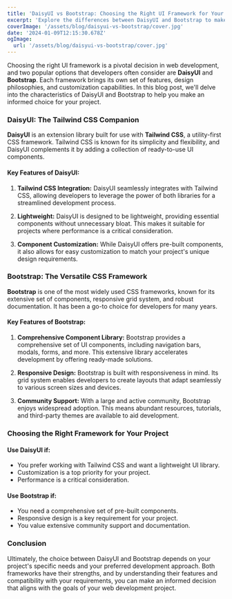 ```yaml
---
title: 'DaisyUI vs Bootstrap: Choosing the Right UI Framework for Your Project'
excerpt: 'Explore the differences between DaisyUI and Bootstrap to make an informed decision on which UI framework best suits your web development needs.'
coverImage: '/assets/blog/daisyui-vs-bootstrap/cover.jpg'
date: '2024-01-09T12:15:30.678Z'
ogImage:
  url: '/assets/blog/daisyui-vs-bootstrap/cover.jpg'
---
```


Choosing the right UI framework is a pivotal decision in web development, and two popular options that developers often consider are **DaisyUI** and **Bootstrap**. Each framework brings its own set of features, design philosophies, and customization capabilities. In this blog post, we'll delve into the characteristics of DaisyUI and Bootstrap to help you make an informed choice for your project.

### DaisyUI: The Tailwind CSS Companion

**DaisyUI** is an extension library built for use with **Tailwind CSS**, a utility-first CSS framework. Tailwind CSS is known for its simplicity and flexibility, and DaisyUI complements it by adding a collection of ready-to-use UI components.

#### Key Features of DaisyUI:

1. **Tailwind CSS Integration:** DaisyUI seamlessly integrates with Tailwind CSS, allowing developers to leverage the power of both libraries for a streamlined development process.

2. **Lightweight:** DaisyUI is designed to be lightweight, providing essential components without unnecessary bloat. This makes it suitable for projects where performance is a critical consideration.

3. **Component Customization:** While DaisyUI offers pre-built components, it also allows for easy customization to match your project's unique design requirements.

### Bootstrap: The Versatile CSS Framework

**Bootstrap** is one of the most widely used CSS frameworks, known for its extensive set of components, responsive grid system, and robust documentation. It has been a go-to choice for developers for many years.

#### Key Features of Bootstrap:

1. **Comprehensive Component Library:** Bootstrap provides a comprehensive set of UI components, including navigation bars, modals, forms, and more. This extensive library accelerates development by offering ready-made solutions.

2. **Responsive Design:** Bootstrap is built with responsiveness in mind. Its grid system enables developers to create layouts that adapt seamlessly to various screen sizes and devices.

3. **Community Support:** With a large and active community, Bootstrap enjoys widespread adoption. This means abundant resources, tutorials, and third-party themes are available to aid development.

### Choosing the Right Framework for Your Project

#### Use DaisyUI if:

- You prefer working with Tailwind CSS and want a lightweight UI library.
- Customization is a top priority for your project.
- Performance is a critical consideration.

#### Use Bootstrap if:

- You need a comprehensive set of pre-built components.
- Responsive design is a key requirement for your project.
- You value extensive community support and documentation.

### Conclusion

Ultimately, the choice between DaisyUI and Bootstrap depends on your project's specific needs and your preferred development approach. Both frameworks have their strengths, and by understanding their features and compatibility with your requirements, you can make an informed decision that aligns with the goals of your web development project.